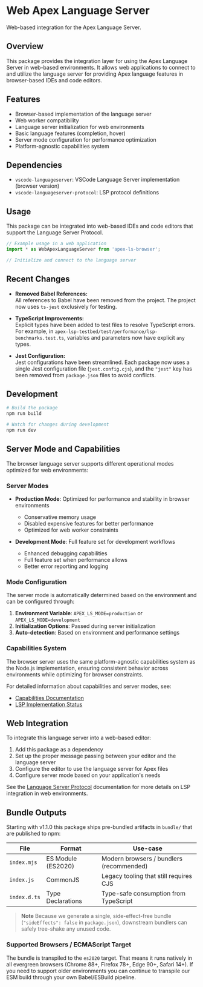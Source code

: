 # Web Apex Language Server

Web-based integration for the Apex Language Server.

## Overview

This package provides the integration layer for using the Apex Language Server in web-based environments. It allows web applications to connect to and utilize the language server for providing Apex language features in browser-based IDEs and code editors.

## Features

- Browser-based implementation of the language server
- Web worker compatibility
- Language server initialization for web environments
- Basic language features (completion, hover)
- Server mode configuration for performance optimization
- Platform-agnostic capabilities system

## Dependencies

- `vscode-languageserver`: VSCode Language Server implementation (browser version)
- `vscode-languageserver-protocol`: LSP protocol definitions

## Usage

This package can be integrated into web-based IDEs and code editors that support the Language Server Protocol.

```typescript
// Example usage in a web application
import * as WebApexLanguageServer from 'apex-ls-browser';

// Initialize and connect to the language server
```

## Recent Changes

- **Removed Babel References:**  
  All references to Babel have been removed from the project. The project now uses `ts-jest` exclusively for testing.

- **TypeScript Improvements:**  
  Explicit types have been added to test files to resolve TypeScript errors. For example, in `apex-lsp-testbed/test/performance/lsp-benchmarks.test.ts`, variables and parameters now have explicit `any` types.

- **Jest Configuration:**  
  Jest configurations have been streamlined. Each package now uses a single Jest configuration file (`jest.config.cjs`), and the `"jest"` key has been removed from `package.json` files to avoid conflicts.

## Development

```bash
# Build the package
npm run build

# Watch for changes during development
npm run dev
```

## Server Mode and Capabilities

The browser language server supports different operational modes optimized for web environments:

### Server Modes

- **Production Mode**: Optimized for performance and stability in browser environments
  - Conservative memory usage
  - Disabled expensive features for better performance
  - Optimized for web worker constraints

- **Development Mode**: Full feature set for development workflows
  - Enhanced debugging capabilities
  - Full feature set when performance allows
  - Better error reporting and logging

### Mode Configuration

The server mode is automatically determined based on the environment and can be configured through:

1. **Environment Variable**: `APEX_LS_MODE=production` or `APEX_LS_MODE=development`
2. **Initialization Options**: Passed during server initialization
3. **Auto-detection**: Based on environment and performance settings

### Capabilities System

The browser server uses the same platform-agnostic capabilities system as the Node.js implementation, ensuring consistent behavior across environments while optimizing for browser constraints.

For detailed information about capabilities and server modes, see:

- [Capabilities Documentation](../lsp-compliant-services/docs/CAPABILITIES.md)
- [LSP Implementation Status](../lsp-compliant-services/docs/LSP_IMPLEMENTATION_STATUS.md)

## Web Integration

To integrate this language server into a web-based editor:

1. Add this package as a dependency
2. Set up the proper message passing between your editor and the language server
3. Configure the editor to use the language server for Apex files
4. Configure server mode based on your application's needs

See the [Language Server Protocol](https://microsoft.github.io/language-server-protocol/) documentation for more details on LSP integration in web environments.

## Bundle Outputs

Starting with v1.1.0 this package ships pre-bundled artifacts in `bundle/` that are published to npm:

| File         | Format             | Use-case                                 |
| ------------ | ------------------ | ---------------------------------------- |
| `index.mjs`  | ES Module (ES2020) | Modern browsers / bundlers (recommended) |
| `index.js`   | CommonJS           | Legacy tooling that still requires CJS   |
| `index.d.ts` | Type Declarations  | Type-safe consumption from TypeScript    |

> **Note** Because we generate a single, side-effect-free bundle (`"sideEffects": false` in `package.json`), downstream bundlers can safely tree-shake any unused code.

### Supported Browsers / ECMAScript Target

The bundle is transpiled to the `es2020` target. That means it runs natively in all evergreen browsers (Chrome 88+, Firefox 78+, Edge 90+, Safari 14+). If you need to support older environments you can continue to transpile our ESM build through your own Babel/ESBuild pipeline.
